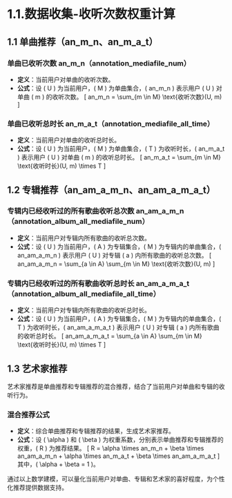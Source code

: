 # 1.1.数据收集-收听次数权重计算

## 1.1 单曲推荐（an_m_n、an_m_a_t）

### 单曲已收听次数 an_m_n（annotation_mediafile_num）
- **定义**：当前用户对单曲的收听次数。
- **公式**：设 \( U \) 为当前用户，\( M \) 为单曲集合，\( an\_m\_n \) 表示用户 \( U \) 对单曲 \( m \) 的收听次数。
  \[
  an\_m\_n = \sum_{m \in M} \text{收听次数}(U, m)
  \]

### 单曲已收听总时长 an_m_a_t（annotation_mediafile_all_time）
- **定义**：当前用户对单曲的收听总时长。
- **公式**：设 \( U \) 为当前用户，\( M \) 为单曲集合，\( T \) 为收听时长，\( an\_m\_a\_t \) 表示用户 \( U \) 对单曲 \( m \) 的收听总时长。
  \[
  an\_m\_a\_t = \sum_{m \in M} \text{收听时长}(U, m) \times T
  \]

## 1.2 专辑推荐（an_am_a_m_n、an_am_a_m_a_t）

### 专辑内已经收听过的所有歌曲收听总次数 an_am_a_m_n（annotation_album_all_mediafile_num）
- **定义**：当前用户对专辑内所有歌曲的收听总次数。
- **公式**：设 \( U \) 为当前用户，\( A \) 为专辑集合，\( M \) 为专辑内的单曲集合，\( an\_am\_a\_m\_n \) 表示用户 \( U \) 对专辑 \( a \) 内所有歌曲的收听总次数。
  \[
  an\_am\_a\_m\_n = \sum_{a \in A} \sum_{m \in M} \text{收听次数}(U, m)
  \]

### 专辑内已经收听过的所有歌曲收听总时长 an_am_a_m_a_t（annotation_album_all_mediafile_all_time）
- **定义**：当前用户对专辑内所有歌曲的收听总时长。
- **公式**：设 \( U \) 为当前用户，\( A \) 为专辑集合，\( M \) 为专辑内的单曲集合，\( T \) 为收听时长，\( an\_am\_a\_m\_a\_t \) 表示用户 \( U \) 对专辑 \( a \) 内所有歌曲的收听总时长。
  \[
  an\_am\_a\_m\_a\_t = \sum_{a \in A} \sum_{m \in M} \text{收听时长}(U, m) \times T
  \]

## 1.3 艺术家推荐

艺术家推荐是单曲推荐和专辑推荐的混合推荐，结合了当前用户对单曲和专辑的收听行为。

### 混合推荐公式
- **定义**：综合单曲推荐和专辑推荐的结果，生成艺术家推荐。
- **公式**：设 \( \alpha \) 和 \( \beta \) 为权重系数，分别表示单曲推荐和专辑推荐的权重，\( R \) 为推荐结果。
  \[
  R = \alpha \times an\_m\_n + \beta \times an\_am\_a\_m\_n + \alpha \times an\_m\_a\_t + \beta \times an\_am\_a\_m\_a\_t
  \]
  其中，\( \alpha + \beta = 1 \)。

通过以上数学建模，可以量化当前用户对单曲、专辑和艺术家的喜好程度，为个性化推荐提供数据支持。